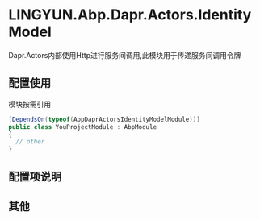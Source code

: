 # LINGYUN.Abp.Dapr.Actors.IdentityModel

Dapr.Actors内部使用Http进行服务间调用,此模块用于传递服务间调用令牌  

## 配置使用

模块按需引用

```csharp
[DependsOn(typeof(AbpDaprActorsIdentityModelModule))]
public class YouProjectModule : AbpModule
{
  // other
}
```
## 配置项说明


## 其他

